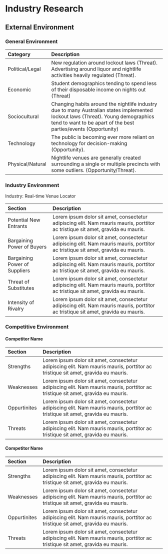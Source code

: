 # Industry Research

## External Environment

### General Environment

Category         | Description
:--------------- | :--------------------------------------------------------------------------------------------------------------------------------------------------------------------------------------------------
Political/Legal  | New regulation around lockout laws (Threat). Advertising around liquor and nightlife activities heavily regulated (Threat).
Economic         | Student demographics tending to spend less of their disposable income on nights out (Threat)
Sociocultural    | Changing habits around the nightlife industry due to many Australian states implemented lockout laws (Threat). Young demographics tend to want to be apart of the best parties/events (Opportunity)
Technology       | The public is becoming ever more reliant on technology for decision-making (Opportunity).
Physical/Natural | Nightlife venues are generally created surrounding a single or multiple precincts with some outliers. (Opportunity/Threat).

### Industry Environment

Industry: Real-time Venue Locator

Section                       | Description
:---------------------------- | :------------------------------------------------------------------------------------------------------------------------------
Potential New Entrants        | Lorem ipsum dolor sit amet, consectetur adipiscing elit. Nam mauris mauris, porttitor ac tristique sit amet, gravida eu mauris.
Bargaining Power of Buyers    | Lorem ipsum dolor sit amet, consectetur adipiscing elit. Nam mauris mauris, porttitor ac tristique sit amet, gravida eu mauris.
Bargaining Power of Suppliers | Lorem ipsum dolor sit amet, consectetur adipiscing elit. Nam mauris mauris, porttitor ac tristique sit amet, gravida eu mauris.
Threat of Substitutes         | Lorem ipsum dolor sit amet, consectetur adipiscing elit. Nam mauris mauris, porttitor ac tristique sit amet, gravida eu mauris.
Intensity of Rivalry          | Lorem ipsum dolor sit amet, consectetur adipiscing elit. Nam mauris mauris, porttitor ac tristique sit amet, gravida eu mauris.

### Competitive Environment

#### Competitor Name

Section      | Description
:----------- | :------------------------------------------------------------------------------------------------------------------------------
Strengths    | Lorem ipsum dolor sit amet, consectetur adipiscing elit. Nam mauris mauris, porttitor ac tristique sit amet, gravida eu mauris.
Weaknesses   | Lorem ipsum dolor sit amet, consectetur adipiscing elit. Nam mauris mauris, porttitor ac tristique sit amet, gravida eu mauris.
Oppurtinites | Lorem ipsum dolor sit amet, consectetur adipiscing elit. Nam mauris mauris, porttitor ac tristique sit amet, gravida eu mauris.
Threats      | Lorem ipsum dolor sit amet, consectetur adipiscing elit. Nam mauris mauris, porttitor ac tristique sit amet, gravida eu mauris.

#### Competitor Name

Section      | Description
:----------- | :------------------------------------------------------------------------------------------------------------------------------
Strengths    | Lorem ipsum dolor sit amet, consectetur adipiscing elit. Nam mauris mauris, porttitor ac tristique sit amet, gravida eu mauris.
Weaknesses   | Lorem ipsum dolor sit amet, consectetur adipiscing elit. Nam mauris mauris, porttitor ac tristique sit amet, gravida eu mauris.
Oppurtinites | Lorem ipsum dolor sit amet, consectetur adipiscing elit. Nam mauris mauris, porttitor ac tristique sit amet, gravida eu mauris.
Threats      | Lorem ipsum dolor sit amet, consectetur adipiscing elit. Nam mauris mauris, porttitor ac tristique sit amet, gravida eu mauris.
